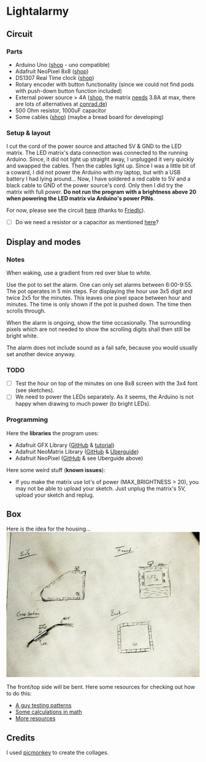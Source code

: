 # Lightalarmy

## Circuit

### Parts

- Arduino Uno ([shop](http://www.amazon.de/SainSmart-Kompatibel-Entwicklungsbrett-ATmega328P-enthaltend/dp/B00760RLFO/ref=sr_1_6?ie=UTF8&qid=1425220236&sr=8-6&keywords=Sainsmart) - uno compatible)
- Adafruit NeoPixel 8x8 ([shop](http://www.flikto.de/products/adafruit-neopixel-neomatrix-8x8-64-rgb-led-pixel-matrix))
- DS1307 Real Time clock ([shop](http://www.amazon.de/DS1307-AT24C32-Module-Arduino-Mega2560/dp/B00G6B6MGS/ref=sr_1_6?ie=UTF8&qid=1425019440&sr=8-6&keywords=Ds1307))
- Rotary encoder with button functionality (since we could not find pods with push-down button function included)
- External power source > 4A ([shop](http://www.amazon.de/dp/B004S7U4IO), the matrix [needs](https://learn.adafruit.com/adafruit-neopixel-uberguide/power) 3.8A at max, there are lots of alternatives at [conrad.de](http://conrad.de))
- 500 Ohm resistor, 1000uF capacitor
- Some cables ([shop](http://www.amazon.de/dp/B00PXBVRZS)) (maybe a bread board for developing)

### Setup & layout

I cut the cord of the power source and attached 5V & GND to the LED matrix. The LED matrix's data connection was connected to the running Arduino. Since, it did not light up straight away, I unplugged it very quickly and swapped the cables. Then the cables light up. Since I was a little bit of a coward, I did not power the Arduino with my laptop, but with a USB battery I had lying around... Now, I have soldered a red cable to 5V and a black cable to GND of the power source's cord. Only then I did try the matrix with full power. **Do not run the program with a brightness above 20 when powering the LED matrix via Arduino's power PINs**.

For now, please see the circuit [here](http://www.instructables.com/file/F7F8GS5HRCK17ZT) (thanks to [Friedlc](http://www.instructables.com/id/25D-Edge-Lighting-Pixel-LED-Cube/step4/Wire-them-up/)).

* [ ] Do we need a resistor or a capacitor as mentioned [here](https://learn.adafruit.com/adafruit-neopixel-uberguide/power)?

## Display and modes

### Notes

When waking, use a gradient from red over blue to white.

Use the pot to set the alarm. One can only set alarms between 6:00-9:55. The pot operates in 5 min steps. For displaying the hour use 3x5 digit and twice 2x5 for the minutes. This leaves one pixel space between hour and minutes.
The time is only shown if the pot is pushed down. The time then scrolls through.

When the alarm is ongoing, show the time occasionally. The surrounding pixels which are not needed to show the scrolling digits shall then still be bright white.

The alarm does not include sound as a fail safe, because you would usually set another device anyway.

### TODO

- [ ] Test the hour on top of the minutes on one 8x8 screen with the 3x4 font (see sketches).
- [ ] We need to power the LEDs separately. As it seems, the Arduino is not happy when drawing to much power (to bright LEDs).

### Programming

Here the **libraries** the program uses:

- Adafruit GFX Library ([GitHub](https://github.com/adafruit/Adafruit-GFX-Library) & [tutorial](https://learn.adafruit.com/adafruit-gfx-graphics-library/overview))
- Adafruit NeoMatrix Library ([GitHub](https://github.com/adafruit/Adafruit_NeoMatrix) & [Uberguide](https://learn.adafruit.com/adafruit-neopixel-uberguide/neomatrix-library))
- Adafruit NeoPixel ([GitHub](https://github.com/adafruit/Adafruit_NeoPixel) & see Uberguide above)

Here some weird stuff (**known issues**):

- If you make the matrix use lot's of power (MAX_BRIGHTNESS > 20), you may not be able to upload your sketch. Just unplug the matrix's 5V, upload your sketch and replug.

## Box

Here is the idea for the housing...
![box](https://raw.githubusercontent.com/motine/lightalarmy/master/studies/box-retro.jpg)

The front/top side will be bent. Here some resources for checking out how to do this:

* [A guy testing patterns](http://m.instructables.com/id/Curved-laser-bent-wood/?ALLSTEPS)
* [Some calculations in math](http://www.deferredprocrastination.co.uk/blog/2012/minimum-bend-radius/)
* [More resources](http://www.deferredprocrastination.co.uk/blog/category/def-proc/lattice-hinges/)


## Credits

I used [picmonkey](http://www.picmonkey.com/) to create the collages.
